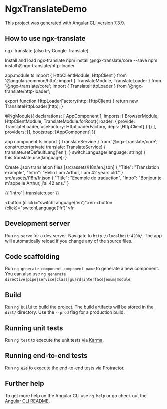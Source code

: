 # NgxTranslateDemo

This project was generated with [Angular CLI](https://github.com/angular/angular-cli) version 7.3.9.

## How to use ngx-translate

ngx-translate  [also try Google Translate]

Install and load ngx-translate
npm install @ngx-translate/core --save 
npm install @ngx-translate/http-loader

app.module.ts
import { HttpClientModule, HttpClient } from '@angular/common/http';
import { TranslateModule, TranslateLoader } from '@ngx-translate/core';
import { TranslateHttpLoader } from '@ngx-translate/http-loader';

export function HttpLoaderFactory(http: HttpClient) {
  return new TranslateHttpLoader(http);
}

@NgModule({
  declarations: [
    AppComponent
  ],
  imports: [
    BrowserModule,
    HttpClientModule,
    TranslateModule.forRoot({
      loader: {
        provide: TranslateLoader,
        useFactory: HttpLoaderFactory,
        deps: [HttpClient]
      }
    })
  ],
  providers: [],
  bootstrap: [AppComponent]
})

app.component.ts
import { TranslateService } from '@ngx-translate/core';
constructor(private translate: TranslateService) {
    translate.setDefaultLang('en');
  } 
 switchLanguage(language: string) {
    this.translate.use(language);
  }
 
Create .json translation files [src/assets/i18n/en.json]
{
    "Title": "Translation example",
    "Intro": "Hello I am Arthur, I am 42 years old."
}
src/assets/i18n/fr.json
{
    "Title": "Exemple de traduction",
    "Intro": "Bonjour je m'appelle Arthur, j'ai 42 ans."
}

<div>
  {{ 'Intro' | translate:user }}
</div>

<button (click)="switchLanguage('en')">en</button>
<button (click)="switchLanguage('fr')">fr</button>

## Development server

Run `ng serve` for a dev server. Navigate to `http://localhost:4200/`. The app will automatically reload if you change any of the source files.

## Code scaffolding

Run `ng generate component component-name` to generate a new component. You can also use `ng generate directive|pipe|service|class|guard|interface|enum|module`.

## Build

Run `ng build` to build the project. The build artifacts will be stored in the `dist/` directory. Use the `--prod` flag for a production build.

## Running unit tests

Run `ng test` to execute the unit tests via [Karma](https://karma-runner.github.io).

## Running end-to-end tests

Run `ng e2e` to execute the end-to-end tests via [Protractor](http://www.protractortest.org/).

## Further help

To get more help on the Angular CLI use `ng help` or go check out the [Angular CLI README](https://github.com/angular/angular-cli/blob/master/README.md).


